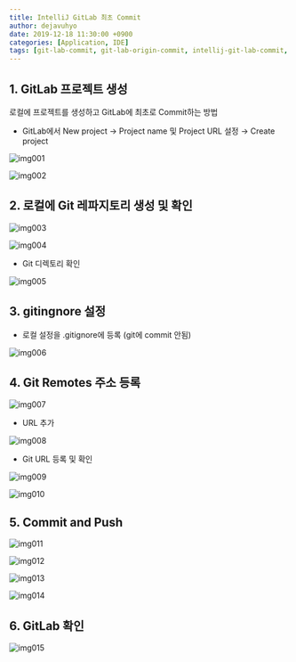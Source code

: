 ```yaml
---
title: IntelliJ GitLab 최초 Commit
author: dejavuhyo
date: 2019-12-18 11:30:00 +0900
categories: [Application, IDE]
tags: [git-lab-commit, git-lab-origin-commit, intellij-git-lab-commit, 깃랩-커밋, 깃랩-origin-커밋, 인텔리제이-깃랩-커밋]
---
```


## 1. GitLab 프로젝트 생성
로컬에 프로젝트를 생성하고 GitLab에 최초로 Commit하는 방법

* GitLab에서 New project → Project name 및 Project URL 설정 → Create project

![img001](/assets/img/2019-12-18-intellij-gitlab-origin-commit/img001.png)

![img002](/assets/img/2019-12-18-intellij-gitlab-origin-commit/img002.png)

## 2. 로컬에 Git 레파지토리 생성 및 확인

![img003](/assets/img/2019-12-18-intellij-gitlab-origin-commit/img003.png)

![img004](/assets/img/2019-12-18-intellij-gitlab-origin-commit/img004.png)

* Git 디렉토리 확인

![img005](/assets/img/2019-12-18-intellij-gitlab-origin-commit/img005.png)

## 3. gitingnore 설정

* 로컬 설정을 .gitignore에 등록 (git에 commit 안됨)

![img006](/assets/img/2019-12-18-intellij-gitlab-origin-commit/img006.png)

## 4. Git Remotes 주소 등록

![img007](/assets/img/2019-12-18-intellij-gitlab-origin-commit/img007.png)

* URL 추가

![img008](/assets/img/2019-12-18-intellij-gitlab-origin-commit/img008.png)

* Git URL 등록 및 확인

![img009](/assets/img/2019-12-18-intellij-gitlab-origin-commit/img009.png)

![img010](/assets/img/2019-12-18-intellij-gitlab-origin-commit/img010.png)

## 5. Commit and Push

![img011](/assets/img/2019-12-18-intellij-gitlab-origin-commit/img011.png)

![img012](/assets/img/2019-12-18-intellij-gitlab-origin-commit/img012.png)

![img013](/assets/img/2019-12-18-intellij-gitlab-origin-commit/img013.png)

![img014](/assets/img/2019-12-18-intellij-gitlab-origin-commit/img014.png)

## 6. GitLab 확인

![img015](/assets/img/2019-12-18-intellij-gitlab-origin-commit/img015.png)
